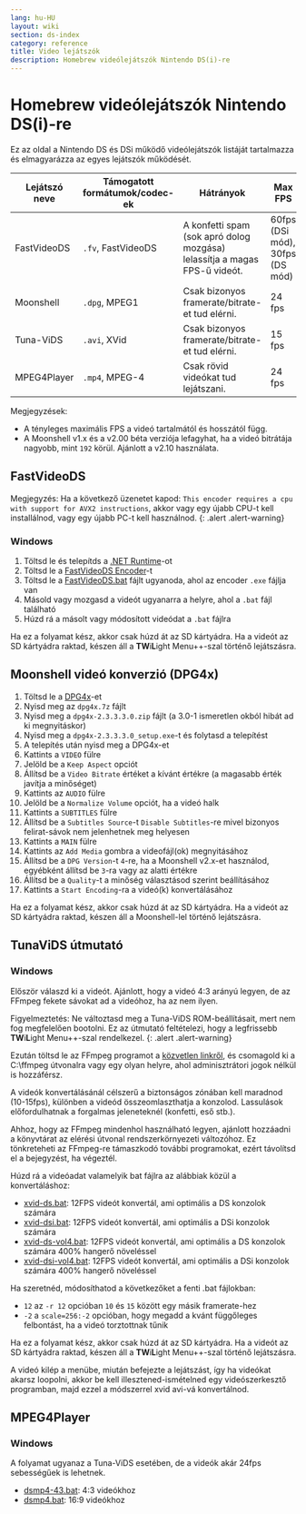 ```yaml
---
lang: hu-HU
layout: wiki
section: ds-index
category: reference
title: Video lejátszók
description: Homebrew videólejátszók Nintendo DS(i)-re
---
```


# Homebrew videólejátszók Nintendo DS(i)-re
Ez az oldal a Nintendo DS és DSi működő videólejátszók listáját tartalmazza és elmagyarázza az egyes lejátszók működését.

| Lejátszó neve | Támogatott formátumok/codec-ek | Hátrányok                                                                 | Max FPS                         |
| ------------- | ------------------------------ | ------------------------------------------------------------------------- | ------------------------------- |
| FastVideoDS   | `.fv`, FastVideoDS             | A konfetti spam (sok apró dolog mozgása) lelassítja a magas FPS-ű videót. | 60fps (DSi mód), 30fps (DS mód) |
| Moonshell     | `.dpg`, MPEG1                  | Csak bizonyos framerate/bitrate-et tud elérni.                            | 24 fps                          |
| Tuna-ViDS     | `.avi`, XVid                   | Csak bizonyos framerate/bitrate-et tud elérni.                            | 15 fps                          |
| MPEG4Player   | `.mp4`, MPEG-4                 | Csak rövid videókat tud lejátszani.                                       | 24 fps                          |

Megjegyzések:
- A tényleges maximális FPS a videó tartalmától és hosszától függ.
- A Moonshell v1.x és a v2.00 béta verziója lefagyhat, ha a videó bitrátája nagyobb, mint `192` körül. Ajánlott a v2.10 használata.

## FastVideoDS

Megjegyzés: Ha a következő üzenetet kapod: `This encoder requires a cpu with support for AVX2 instructions`, akkor vagy egy újabb CPU-t kell installálnod, vagy egy újabb PC-t kell használnod.
{: .alert .alert-warning}

### Windows

1. Töltsd le és telepítds a [.NET Runtime](https://dotnet.microsoft.com/en-us/download/dotnet/thank-you/runtime-6.0.12-windows-x64-installer?cid=getdotnetcore)-ot
1. Töltsd le a [FastVideoDS Encoder](https://mega.nz/file/mYwiBTZA#FX6k-9cclPig4_WutE9IueVR7NN0Kxl-mZvRXyhpQRg)-t
1. Töltsd le a [FastVideoDS.bat](/assets/files/FastVideoDS.bat) fájlt ugyanoda, ahol az encoder `.exe` fájlja van
1. Másold vagy mozgasd a videót ugyanarra a helyre, ahol a `.bat` fájl található
1. Húzd rá a másolt vagy módosított videódat a `.bat` fájlra

Ha ez a folyamat kész, akkor csak húzd át az SD kártyádra. Ha a videót az SD kártyádra raktad, készen áll a **TW**i**L**ight Menu++-szal történő lejátszásra.

## Moonshell videó konverzió (DPG4x)

1. Töltsd le a [DPG4x](https://www.gamebrew.org/wiki/DPG4X)-et
1. Nyisd meg az `dpg4x.7z` fájlt
1. Nyisd meg a `dpg4x-2.3.3.3.0.zip` fájlt (a 3.0-1 ismeretlen okból hibát ad ki megnyitáskor)
1. Nyisd meg a `dpg4x-2.3.3.3.0_setup.exe`-t és folytasd a telepítést
1. A telepítés után nyisd meg a DPG4x-et
1. Kattints a `VIDEO` fülre
1. Jelöld be a `Keep Aspect` opciót
1. Állítsd be a `Video Bitrate` értéket a kívánt értékre (a magasabb érték javítja a minőséget)
1. Kattints az `AUDIO` fülre
1. Jelöld be a `Normalize Volume` opciót, ha a videó halk
1. Kattints a `SUBTITLES` fülre
1. Állítsd be a `Subtitles Source`-t `Disable Subtitles`-re mivel bizonyos felirat-sávok nem jelenhetnek meg helyesen
1. Kattints a `MAIN` fülre
1. Kattints az `Add Media` gombra a videofájl(ok) megnyitásához
1. Állítsd be a `DPG Version`-t `4`-re, ha a Moonshell v2.x-et használod, egyébként állítsd be `3`-ra vagy az alatti értékre
1. Állítsd be a `Quality`-t a minőség választásod szerint beállításához
1. Kattints a `Start Encoding`-ra a videó(k) konvertálásához

Ha ez a folyamat kész, akkor csak húzd át az SD kártyádra. Ha a videót az SD kártyádra raktad, készen áll a Moonshell-lel történő lejátszásra.

## TunaViDS útmutató

### Windows
Először válaszd ki a videót. Ajánlott, hogy a videó 4:3 arányú legyen, de az FFmpeg fekete sávokat ad a videóhoz, ha az nem ilyen.

Figyelmeztetés: Ne változtasd meg a Tuna-ViDS ROM-beállításait, mert nem fog megfelelően bootolni. Ez az útmutató feltételezi, hogy a legfrissebb **TW**i**L**ight Menu++-szal rendelkezel.
{: .alert .alert-warning}

Ezután töltsd le az FFmpeg programot a [közvetlen linkről](https://www.gyan.dev/ffmpeg/builds/ffmpeg-git-essentials.7z), és csomagold ki a C:\ffmpeg útvonalra vagy egy olyan helyre, ahol adminisztrátori jogok nélkül is hozzáférsz.

A videók konvertálásánál célszerű a biztonságos zónában kell maradnod (10-15fps), különben a videód összeomlaszthatja a konzolod. Lassulások előfordulhatnak a forgalmas jeleneteknél (konfetti, eső stb.).

Ahhoz, hogy az FFmpeg mindenhol használható legyen, ajánlott hozzáadni a könyvtárat az elérési útvonal rendszerkörnyezeti változóhoz. Ez tönkreteheti az FFmpeg-re támaszkodó további programokat, ezért távolítsd el a bejegyzést, ha végeztél.

Húzd rá a videóadat valamelyik bat fájlra az alábbiak közül a konvertáláshoz:
- [xvid-ds.bat](/assets/files/xvid-ds.bat): 12FPS videót konvertál, ami optimális a DS konzolok számára
- [xvid-dsi.bat](/assets/files/xvid-dsi.bat): 12FPS videót konvertál, ami optimális a DSi konzolok számára
- [xvid-ds-vol4.bat](/assets/files/xvid-ds-vol4.bat): 12FPS videót konvertál, ami optimális a DS konzolok számára 400% hangerő növeléssel
- [xvid-dsi-vol4.bat](/assets/files/xvid-dsi-vol4.bat): 12FPS videót konvertál, ami optimális a DSi konzolok számára 400% hangerő növeléssel

Ha szeretnéd, módosíthatod a következőket a fenti .bat fájlokban:
- `12` az `-r 12` opcióban `10` és `15` között egy másik framerate-hez
- `-2` a `scale=256:-2` opcióban, hogy megadd a kvánt függőleges felbontást, ha a videó torztottnak tűnik

Ha ez a folyamat kész, akkor csak húzd át az SD kártyádra. Ha a videót az SD kártyádra raktad, készen áll a **TW**i**L**ight Menu++-szal történő lejátszásra.

A videó kilép a menübe, miután befejezte a lejátszást, így ha videókat akarsz loopolni, akkor be kell illesztened-ismételned egy videószerkesztő programban, majd ezzel a módszerrel xvid avi-vá konvertálnod.

## MPEG4Player

### Windows

A folyamat ugyanaz a Tuna-ViDS esetében, de a videók akár 24fps sebességűek is lehetnek.
- [dsmp4-43.bat](/assets/files/dsmp4.bat): 4:3 videókhoz
- [dsmp4.bat](/assets/files/dsmp4.bat): 16:9 videókhoz
